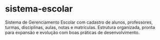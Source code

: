 # sistema-escolar
Sistema de Gerenciamento Escolar com cadastro de alunos, professores, turmas, disciplinas, aulas, notas e matrículas. Estrutura organizada, pronta para expansão e evolução com boas práticas de desenvolvimento.
